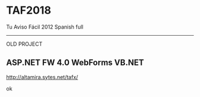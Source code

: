 # TAF2018

Tu Aviso Fácil 2012 Spanish full

<hr>
OLD PROJECT 

ASP.NET FW 4.0 WebForms VB.NET
--
http://altamira.sytes.net/tafx/

ok
